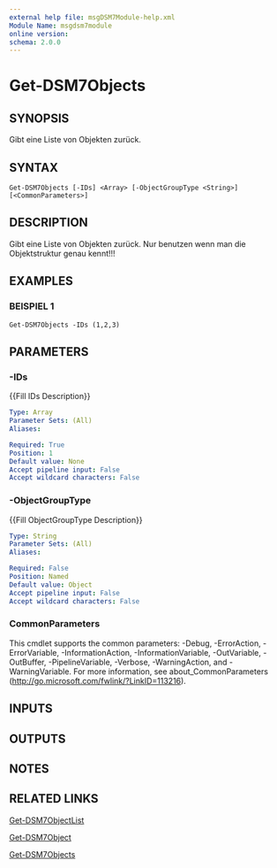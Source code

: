 ```yaml
---
external help file: msgDSM7Module-help.xml
Module Name: msgdsm7module
online version:
schema: 2.0.0
---
```


# Get-DSM7Objects

## SYNOPSIS
Gibt eine Liste von Objekten zurück.

## SYNTAX

```
Get-DSM7Objects [-IDs] <Array> [-ObjectGroupType <String>] [<CommonParameters>]
```

## DESCRIPTION
Gibt eine Liste von Objekten zurück.
Nur benutzen wenn man die Objektstruktur genau kennt!!!

## EXAMPLES

### BEISPIEL 1
```
Get-DSM7Objects -IDs (1,2,3)
```

## PARAMETERS

### -IDs
{{Fill IDs Description}}

```yaml
Type: Array
Parameter Sets: (All)
Aliases:

Required: True
Position: 1
Default value: None
Accept pipeline input: False
Accept wildcard characters: False
```

### -ObjectGroupType
{{Fill ObjectGroupType Description}}

```yaml
Type: String
Parameter Sets: (All)
Aliases:

Required: False
Position: Named
Default value: Object
Accept pipeline input: False
Accept wildcard characters: False
```

### CommonParameters
This cmdlet supports the common parameters: -Debug, -ErrorAction, -ErrorVariable, -InformationAction, -InformationVariable, -OutVariable, -OutBuffer, -PipelineVariable, -Verbose, -WarningAction, and -WarningVariable.
For more information, see about_CommonParameters (http://go.microsoft.com/fwlink/?LinkID=113216).

## INPUTS

## OUTPUTS

## NOTES

## RELATED LINKS

[Get-DSM7ObjectList]()

[Get-DSM7Object]()

[Get-DSM7Objects]()

